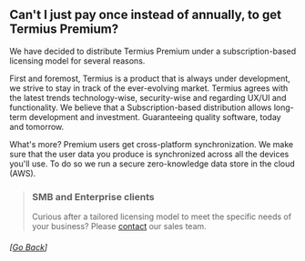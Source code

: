 ## Can't I just pay once instead of annually, to get Termius Premium?

We have decided to distribute Termius Premium under a subscription-based licensing model for several reasons.

First and foremost, Termius is a product that is always under development, we strive to stay in track of the ever-evolving market. Termius agrees with the latest trends technology-wise, security-wise and regarding UX/UI and functionality. We believe that a Subscription-based distribution allows long-term development and investment. Guaranteeing quality software, today and tomorrow.

What's more? Premium users get cross-platform synchronization. We make sure that the user data you produce is synchronized across all the devices you'll use. To do so we run a secure zero-knowledge data store in the cloud (AWS).

> ### SMB and Enterprise clients
> Curious after a tailored licensing model to meet the specific needs of your business? Please [contact](mailto:sales@termius.com) our sales team.

###### [[Go Back](README.md)]
